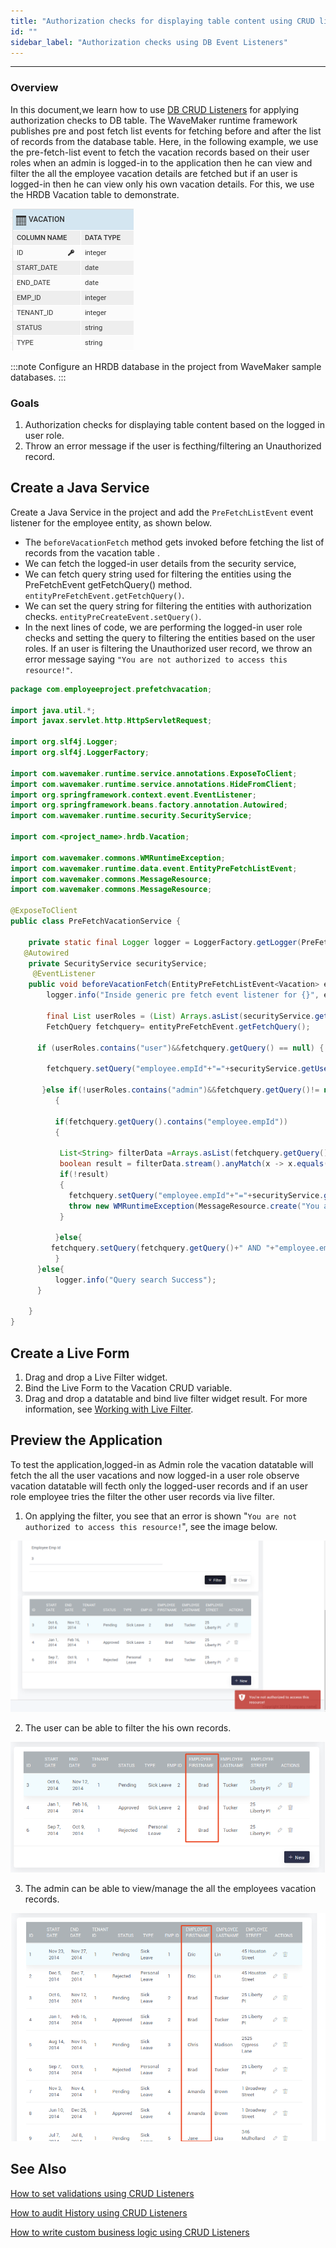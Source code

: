 ```yaml
---
title: "Authorization checks for displaying table content using CRUD listeners"
id: ""
sidebar_label: "Authorization checks using DB Event Listeners"
---
```

---

### Overview

In this document,we learn how to use [DB CRUD Listeners](/learn/app-development/services/database-crud-event-listeners) for applying authorization checks to DB table. The WaveMaker runtime framework publishes pre and post fetch list events for fetching before and after the list of records from the database table. Here, in the following example, we use the pre-fetch-list event to fetch the vacation records based on their user roles when an admin is logged-in to the application then he can view and filter the all the employee vacation details are fetched but if an user is logged-in then he can view only his own vacation details. For this, we use the HRDB Vacation table to demonstrate.

![DB table](/learn/assets/db-vacation-table.png)

:::note
Configure an HRDB database in the project from WaveMaker sample databases.
:::

### Goals

1. Authorization checks for displaying table content based on the logged in user role.
2. Throw an error message if the user is fecthing/filtering an Unauthorized record.

## Create a Java Service

Create a Java Service in the project and add the `PreFetchListEvent` event listener for the employee entity, as shown below. 

- The `beforeVacationFetch` method gets invoked before fetching the list of records from the vacation table . 
- We can fetch the logged-in user details from the security service, 
- We can fetch query string used for filtering the entities using the PreFetchEvent getFetchQuery() method.
 `entityPreFetchEvent.getFetchQuery()`. 
- We can set the query string for filtering the entities with authorization checks.
 `entityPreCreateEvent.setQuery()`. 
- In the next lines of code, we are performing the logged-in user role checks and setting the query to filtering the entities based on the user roles. If an user is filtering the Unauthorized user record, we throw an error message saying `"You are not authorized to access this resource!"`.

```java
package com.employeeproject.prefetchvacation;

import java.util.*;
import javax.servlet.http.HttpServletRequest;

import org.slf4j.Logger;
import org.slf4j.LoggerFactory;

import com.wavemaker.runtime.service.annotations.ExposeToClient;
import com.wavemaker.runtime.service.annotations.HideFromClient;
import org.springframework.context.event.EventListener;
import org.springframework.beans.factory.annotation.Autowired;
import com.wavemaker.runtime.security.SecurityService;

import com.<project_name>.hrdb.Vacation;

import com.wavemaker.commons.WMRuntimeException;
import com.wavemaker.runtime.data.event.EntityPreFetchListEvent;
import com.wavemaker.commons.MessageResource;
import com.wavemaker.commons.MessageResource;

@ExposeToClient
public class PreFetchVacationService {

    private static final Logger logger = LoggerFactory.getLogger(PreFetchVacationService.class);
   @Autowired
    private SecurityService securityService;
     @EventListener
    public void beforeVacationFetch(EntityPreFetchListEvent<Vacation> entityPreFetchEvent){
        logger.info("Inside generic pre fetch event listener for {}", entityPreFetchEvent.getEntityClass(), entityPreFetchEvent);
        
        final List userRoles = (List) Arrays.asList(securityService.getUserRoles());
        FetchQuery fetchquery= entityPreFetchEvent.getFetchQuery();
        
      if (userRoles.contains("user")&&fetchquery.getQuery() == null) {
          
        fetchquery.setQuery("employee.empId"+"="+securityService.getUserId());
        
       }else if(!userRoles.contains("admin")&&fetchquery.getQuery()!= null)
          {
              
          if(fetchquery.getQuery().contains("employee.empId"))
          {
           
           List<String> filterData =Arrays.asList(fetchquery.getQuery().split(" "));
           boolean result = filterData.stream().anyMatch(x -> x.equals("employee.empId"+"="+securityService.getUserId()));
           if(!result)
           {
             fetchquery.setQuery("employee.empId"+"="+securityService.getUserId());
             throw new WMRuntimeException(MessageResource.create("You are not authorized to access this resource!"));
           }
        
          }else{
         fetchquery.setQuery(fetchquery.getQuery()+" AND "+"employee.empId"+"="+securityService.getUserId()); 
          }
      }else{
          logger.info("Query search Success");
      }
        
    }   
}
```

## Create a Live Form

1. Drag and drop a Live Filter widget.
2. Bind the Live Form to the Vacation CRUD variable. 
3. Drag and drop a datatable and bind live filter widget result. 
For more information, see [Working with Live Filter](/learn/how-tos/live-filter-applying).

## Preview the Application

To test the application,logged-in as Admin role the vacation datatable will fetch the all the user vacations and now logged-in a user role observe vacation datatable will fecth only the logged-user records and if an user role employee tries the filter the other user records via live filter.

1. On applying the filter, you see that an error is shown "`You are not authorized to access this resource!`", see the image below. 

![unAuthorizedAccess](/learn/assets/crud-listeners-not-authorized-to-access.png)

2. The user can be able to filter the his own records.

![user records](/learn/assets/crud-listeners-user-fetch-records.png)

3. The admin can be able to view/manage the all the employees vacation records.


![admin records](/learn/assets/crud-listeners-admin-fetch-records.png)

## See Also

[How to set validations using CRUD Listeners](/learn/how-tos/validations-using-crudListeners/)

[How to audit History using CRUD Listeners](/learn/how-tos/audit-history-using-crud-listeners/)

[How to write custom business logic using CRUD Listeners](/learn/how-tos/custom-business-logic-using-crud-event-listeners/)
 
